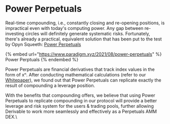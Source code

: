 # Power Perpetuals

Real-time compounding, i.e., constantly closing and re-opening positions, is impractical even with today's computing power. Any gap between re-investing circles will definitely generate systematic risks. Fortunately, there's already a practical, equivalent solution that has been put to the test by Opyn Squeeth: [Power Perpetuals](https://www.paradigm.xyz/2021/08/power-perpetuals)

{% embed url="https://www.paradigm.xyz/2021/08/power-perpetuals" %}
Power Perptuals
{% endembed %}

Power Perpetuals are financial derivatives that track index values in the form of xⁿ. After conducting mathematical calculations (refer to our [Whitepaper](../whitepaper.md)), we found out that Power Perpetuals can replicate exactly the result of compounding a leverage position.

With the benefits that compounding offers, we believe that using Power Perpetuals to replicate compounding in our protocol will provide a better leverage and risk system for the users & trading pools, further allowing Derivable to work more seamlessly and effectively as a Perpetuals AMM DEX.\
